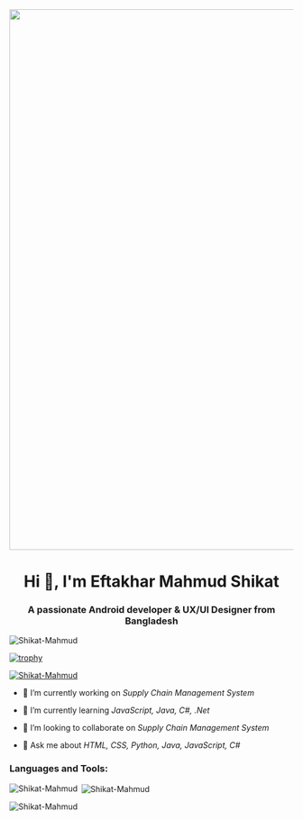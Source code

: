 <div>
<a href="https://github.com/Shikat-Mahmud"> <img src="https://www.wingstechsolutions.com/wp-content/uploads/2022/03/full-stack-development.gif" style="width:100vw"> </a>
</div>

<h1 align="center">Hi 👋, I'm Eftakhar Mahmud Shikat</h1>
<h3 align="center">A passionate Android developer & UX/UI Designer from Bangladesh</h3>

<p align="left"> <img src="https://komarev.com/ghpvc/?username=Shikat-Mahmud&label=Profile%20views&color=0e75b6&style=flat" alt="Shikat-Mahmud" /> </p>


[![trophy](https://github-profile-trophy.vercel.app/?username=Shikat-Mahmud&theme=onedark)](https://github.com/ryo-ma/github-profile-trophy)


<p align="left"> <a href="https://twitter.com/shikatmahmud" target="blank"><img src="https://img.shields.io/twitter/follow/shikatmahmud?logo=twitter&style=for-the-badge" alt="Shikat-Mahmud" /></a> </p>

- 🔭 I’m currently working on *Supply Chain Management System*

- 🌱 I’m currently learning *JavaScript, Java, C#, .Net*

- 👯 I’m looking to collaborate on *Supply Chain Management System*

- 💬 Ask me about *HTML, CSS, Python, Java, JavaScript, C#*



<h3 align="left">Languages and Tools:</h3>


<p><img align="left" src="https://github-readme-stats.vercel.app/api/top-langs?username=Shikat-Mahmud&show_icons=true&locale=en&layout=compact" alt="Shikat-Mahmud" /></p>

<p>&nbsp;<img align="center" src="https://github-readme-stats.vercel.app/api?username=Shikat-Mahmud&show_icons=true&locale=en" alt="Shikat-Mahmud" /></p>

<p><img align="center" src="https://github-readme-streak-stats.herokuapp.com/?user=Shikat-Mahmud&" alt="Shikat-Mahmud" /></p>
